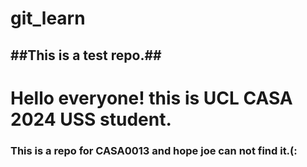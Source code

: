 # git_learn
##This is a test repo.##
----
# Hello everyone! this is UCL CASA 2024 USS student.
### This is a repo for CASA0013 and hope joe can not find it.(:
